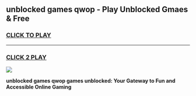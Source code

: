 
## unblocked games qwop - Play Unblocked Gmaes & Free
<h3>
<a href="https://news.freeplayer.one?title=unblocked_games_qwop&ref=16F">CLICK TO PLAY</a></h3>
<hr>

<h3>
<a href="https://news.freeplayer.one?title=unblocked_games_qwop&ref=16F">CLICK 2 PLAY</a>
  
</h3>

<a href="https://news.freeplayer.one?title=unblocked_games_qwop&ref=16F/"><img src="https://clearcache.store/games.png"></a>


**unblocked games qwop games unblocked: Your Gateway to Fun and Accessible Online Gaming**
